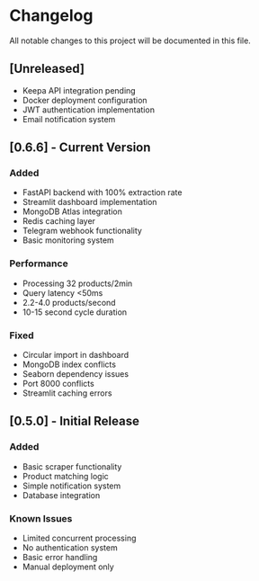 # Changelog

All notable changes to this project will be documented in this file.

## [Unreleased]
- Keepa API integration pending
- Docker deployment configuration
- JWT authentication implementation
- Email notification system

## [0.6.6] - Current Version
### Added
- FastAPI backend with 100% extraction rate
- Streamlit dashboard implementation
- MongoDB Atlas integration
- Redis caching layer
- Telegram webhook functionality
- Basic monitoring system

### Performance
- Processing 32 products/2min
- Query latency <50ms
- 2.2-4.0 products/second
- 10-15 second cycle duration

### Fixed
- Circular import in dashboard
- MongoDB index conflicts
- Seaborn dependency issues
- Port 8000 conflicts
- Streamlit caching errors

## [0.5.0] - Initial Release
### Added
- Basic scraper functionality
- Product matching logic
- Simple notification system
- Database integration

### Known Issues
- Limited concurrent processing
- No authentication system
- Basic error handling
- Manual deployment only 